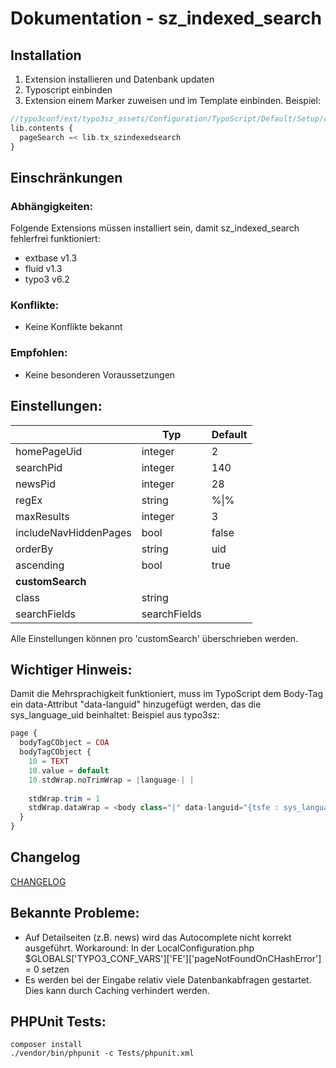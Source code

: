 # Dokumentation - sz_indexed_search

## Installation

1. Extension installieren und Datenbank updaten
2. Typoscript einbinden
3. Extension einem Marker zuweisen und im Template einbinden. Beispiel:

```PHP
//typo3conf/ext/typo3sz_assets/Configuration/TypoScript/Default/Setup/contents/elements.ts
lib.contents {
  pageSearch =< lib.tx_szindexedsearch
}
```

## Einschränkungen

### Abhängigkeiten:

Folgende Extensions müssen installiert sein, damit sz_indexed_search fehlerfrei funktioniert:

* extbase v1.3
* fluid v1.3
* typo3 v6.2

### Konflikte:

* Keine Konflikte bekannt

### Empfohlen:

* Keine besonderen Voraussetzungen

## Einstellungen:

|                                       | Typ                                   | Default                               |
| ------------------------------------- | ------------------------------------- | ------------------------------------- | 
| homePageUid                           | integer                               | 2                                     |
| searchPid                             | integer                               | 140                                   |
| newsPid                               | integer                               | 28                                    |
| regEx                                 | string                                | %\|%                                  |
| maxResults                            | integer                               | 3                                     |
| includeNavHiddenPages                 | bool                                  | false                                 |
| orderBy                               | string                                | uid                                   |
| ascending                             | bool                                  | true                                  |
| **customSearch**                      |                                       |                                       |
| class                                 | string                                |                                       |
| searchFields                          | searchFields                          |                                       |
Alle Einstellungen können pro 'customSearch' überschrieben werden.

## Wichtiger Hinweis:

Damit die Mehrsprachigkeit funktioniert, muss im TypoScript dem Body-Tag ein data-Attribut "data-languid" hinzugefügt werden, das die sys_language_uid beinhaltet: Beispiel aus typo3sz:

```PHP
page {
  bodyTagCObject = COA
  bodyTagCObject {
    10 = TEXT
    10.value = default
    10.stdWrap.noTrimWrap = |language-| |
    
    stdWrap.trim = 1
    stdWrap.dataWrap = <body class="|" data-languid="{tsfe : sys_language_uid}">
  }
}
```

## Changelog

[CHANGELOG](CHANGELOG.md)

## Bekannte Probleme:

* Auf Detailseiten (z.B. news) wird das Autocomplete nicht korrekt ausgeführt. Workaround: In der LocalConfiguration.php $GLOBALS['TYPO3_CONF_VARS']['FE']['pageNotFoundOnCHashError'] = 0 setzen
* Es werden bei der Eingabe relativ viele Datenbankabfragen gestartet. Dies kann durch Caching verhindert werden.

## PHPUnit Tests:
```
composer install
./vendor/bin/phpunit -c Tests/phpunit.xml
```
